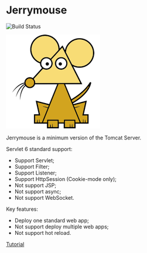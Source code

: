 # Jerrymouse

![Build Status](https://github.com/michaelliao/jerrymouse/actions/workflows/maven.yml/badge.svg)

![logo](logo.png)

Jerrymouse is a minimum version of the Tomcat Server.

Servlet 6 standard support:

- Support Servlet;
- Support Filter;
- Support Listener;
- Support HttpSession (Cookie-mode only);
- Not support JSP;
- Not support async;
- Not support WebSocket.

Key features:

- Deploy one standard web app;
- Not support deploy multiple web apps;
- Not support hot reload.

[Tutorial](https://www.liaoxuefeng.com/wiki/1545956031987744)
